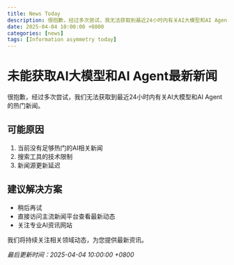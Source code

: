 ```yaml
---
title: News Today
description: 很抱歉，经过多次尝试，我无法获取到最近24小时内有关AI大模型和AI Agent的热门新闻。可能是由于当前没有足够热门的新闻或搜索工具的限制。建议您稍后再试或使用其他新闻平台直接查看最新动态。
date: 2025-04-04 10:00:00 +0800
categories: [news]
tags: [Information asymmetry today]
---
```


# 未能获取AI大模型和AI Agent最新新闻

很抱歉，经过多次尝试，我们无法获取到最近24小时内有关AI大模型和AI Agent的热门新闻。

## 可能原因

1. 当前没有足够热门的AI相关新闻
2. 搜索工具的技术限制
3. 新闻源更新延迟

## 建议解决方案

- 稍后再试
- 直接访问主流新闻平台查看最新动态
- 关注专业AI资讯网站

我们将持续关注相关领域动态，为您提供最新资讯。

*最后更新时间：2025-04-04 10:00:00 +0800*